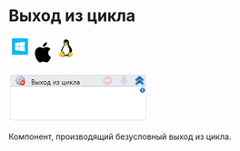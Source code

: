 # Выход из цикла

![](<../../../.gitbook/assets/image (100) (1) (1) (1) (1) (1) (287).png>)

![](<../../../.gitbook/assets/image (24).png>)

Компонент, производящий безусловный выход из цикла.

